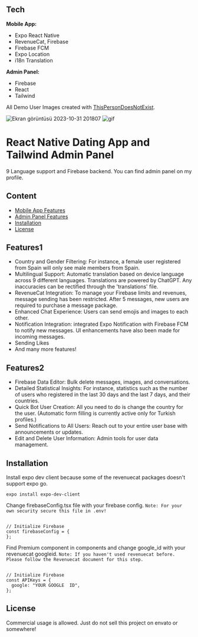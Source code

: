 ## Tech

**Mobile App:**
- Expo React Native
- RevenueCat, Firebase
- Firebase FCM
- Expo Location
- i18n Translation

**Admin Panel:** 
- Firebase
- React
- Tailwind


All Demo User Images created with [ThisPersonDoesNotExist](https://thispersondoesnotexist.com/). 

![Ekran görüntüsü 2023-10-31 201807](https://github.com/metehnay/expo-react-native-dating-app-and-tailwind-admin-panel/assets/99619400/9b4563c3-0410-4196-aea6-2807fe9642db)
![gif](https://github.com/metehnay/expo-react-native-dating-app-and-tailwind-admin-panel/assets/99619400/3e98e69c-6d30-4141-bdcf-6e44580f7113)


# React Native Dating App and Tailwind Admin Panel

9 Language support and Firebase backend. You can find admin panel on my profile. 

## Content
- [Mobile App Features](#features1)
- [Admin Panel Features](#features2)
- [Installation](#installation)
- [License](#license)

## Features1
- Country and Gender Filtering: For instance, a female user registered from Spain will only see male members from Spain.
- Multilingual Support: Automatic translation based on device language across 9 different languages. Translations are powered by ChatGPT. Any inaccuracies can be rectified through the 'translations' file.
- RevenueCat Integration: To manage your Firebase limits and revenues, message sending has been restricted. After 5 messages, new users are required to purchase a message package.
- Enhanced Chat Experience: Users can send emojis and images to each other.
- Notification Integration: integrated Expo Notification with Firebase FCM to notify new messages. UI enhancements have also been made for incoming messages.
- Sending Likes
- And many more features!

## Features2
- Firebase Data Editor: Bulk delete messages, images, and conversations.
- Detailed Statistical Insights: For instance, statistics such as the number of users who registered in the last 30 days and the last 7 days, and their countries.
- Quick Bot User Creation: All you need to do is change the country for the user. (Automatic form filling is currently active only for Turkish profiles.)
- Send Notifications to All Users: Reach out to your entire user base with announcements or updates.
- Edit and Delete User Information: Admin tools for user data management.

## Installation

Install expo dev client because some of the revenuecat packages doesn't support expo go. 

```
expo install expo-dev-client
```

Change firebaseConfig.tsx file with your firebase config.
`Note: For your own security secure this file in .env!`

```

// Initialize Firebase
const firebaseConfig = {
};

```

Find Premium component in components and change google_id with your revenuecat googleid.
   `Note: If you haven't used revenuecat before. Please follow the Revenuecat document for this step. `

```

// Initialize Firebase
const APIKeys = {
  google: "YOUR GOOGLE  ID",
};

```


## License

Commercial usage is allowed. Just do not sell this project on envato or somewhere! 
